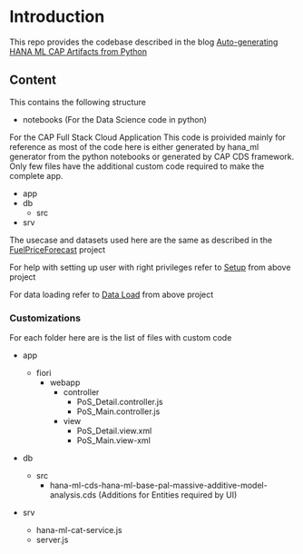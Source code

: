 # Introduction

This repo provides the codebase described in the blog [Auto-generating HANA ML CAP Artifacts from Python](
https://blogs.sap.com/2023/06/22/auto-generating-hana-ml-cap-artifacts-from-python/)

## Content
This contains the following structure
- notebooks (For the Data Science code in python)

 For the CAP Full Stack Cloud Application
 This code is proivided mainly for reference as most of the code here is either generated by hana_ml generator from the python notebooks or generated by CAP CDS framework. 
 Only few files have the additional custom code required to make the complete app.
 

  - app
  - db
    - src
  - srv

The usecase and datasets used here are the same as described in the [FuelPriceForecast](https://github.com/SAP-samples/hana-ml-samples/tree/main/BTP-App/FuelPriceForecast) project

For help with setting up user with right privileges refer to [Setup](https://github.com/SAP-samples/hana-ml-samples/tree/main/BTP-App/FuelPriceForecast#readme) from above project

For data loading refer to [Data Load](https://github.com/SAP-samples/hana-ml-samples/blob/main/BTP-App/FuelPriceForecast/notebooks/FuelPricesForecast_DataPreparation.ipynb) from above project

### Customizations 
For each folder here are is the list of files with custom code
- app
    - fiori
        - webapp
            - controller
                - PoS_Detail.controller.js
                - PoS_Main.controller.js
            - view
                - PoS_Detail.view.xml
                - PoS_Main.view-xml

- db
    - src 
        - hana-ml-cds-hana-ml-base-pal-massive-additive-model-analysis.cds (Additions for Entities required by UI)
- srv
    - hana-ml-cat-service.js
    - server.js
    